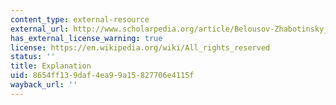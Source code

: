 ```yaml
---
content_type: external-resource
external_url: http://www.scholarpedia.org/article/Belousov-Zhabotinsky_reaction
has_external_license_warning: true
license: https://en.wikipedia.org/wiki/All_rights_reserved
status: ''
title: Explanation
uid: 8654ff13-9daf-4ea9-9a15-827706e4115f
wayback_url: ''
---
```

